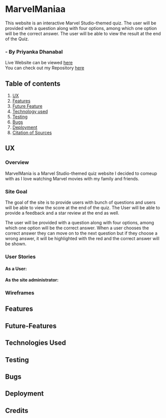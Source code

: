 
# MarvelManiaa
 
 This website is an interactive Marvel Studio-themed quiz. The user will be provided with a question along with four options, among which one option will be the correct answer. The user will be able to view the result at the end of the Quiz.
 
### - By Priyanka Dhanabal

Live Website can be viewed [here]() <br>
You can check out my Repository [here]()

## Table of contents

 1. [ UX ](#ux)
 2. [ Features ](#features)
 3. [ Future Feature ](#future-feature)  
 4. [ Technology used ](#technologies-used) 
 5. [ Testing ](#testing)  
 6. [ Bugs ](#bugs)  
 7. [ Deployment](#deployment) 
 8. [ Citation of Sources](#credits)


## UX

### Overview

MarvelMania is a Marvel Studio-themed quiz website I decided to comeup with as I love watching Marvel movies with my family and friends.

### Site Goal
  
The goal of the site is to provide users with bunch of questions and users will be able to view the score at the end of the quiz. The User will be able to provide a feedback and a star review at the end as well.

The user will be provided with a question along with four options, among which one option will be the correct answer. When a user chooses the correct answer they can move on to the next question but if they choose a wrong answer, it will be highlighted with the red and the correct answer will be shown. 

### User Stories

#### As a User:

#### As the site administrator:

### Wireframes


## Features

## Future-Features


## Technologies Used

## Testing

## Bugs

## Deployment

## Credits